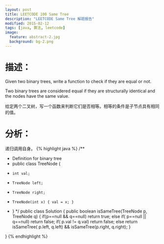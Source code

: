 ```yaml
---
layout: post
title: LEETCODE 100 Same Tree
description: "LEETCODE Same Tree 解题报告"
modified: 2015-02-12
tags: [java, 算法, leetcode]
image:
  feature: abstract-2.jpg
  background: bg-2.png
---
```


# 描述：
Given two binary trees, write a function to check if they are equal or not.

Two binary trees are considered equal if they are structurally identical and the nodes have the same value.

给定两个二叉树，写一个函数来判断它们是否相等。相等的条件是子节点具有相同的值。

# 分析：
递归调用自身。
{% highlight java %}
/**
 * Definition for binary tree
 * public class TreeNode {
 *     int val;
 *     TreeNode left;
 *     TreeNode right;
 *     TreeNode(int x) { val = x; }
 * }
 */
public class Solution {
    public boolean isSameTree(TreeNode p, TreeNode q) {
        if(p==null && q==null) return true;
        else if( p==null || q==null) return false;
        if( p.val != q.val) return false;
        else return isSameTree( p.left, q.left) && isSameTree(p.right, q.right);
    }

}
{% endhighlight %}
